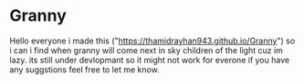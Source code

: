 # Granny
Hello everyone i made this ("https://thamidrayhan943.github.io/Granny") so i can i find when granny will come next in sky children of the light cuz im lazy.
its still under devlopmant so it might not work for everone if you have any suggstions feel free to let me know.
